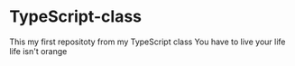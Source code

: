 # TypeScript-class
This my first repositoty from my TypeScript class 
You have to live your life
life isn't orange
